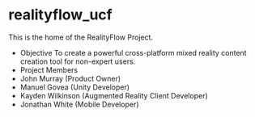 # realityflow_ucf
This is the home of the RealityFlow Project.

* Objective
To create a powerful cross-platform mixed reality content creation tool for non-expert
users.
* Project Members
* John Murray (Product Owner)
* Manuel Govea (Unity Developer)
* Kayden Wilkinson (Augmented Reality Client Developer)
* Jonathan White (Mobile Developer)


